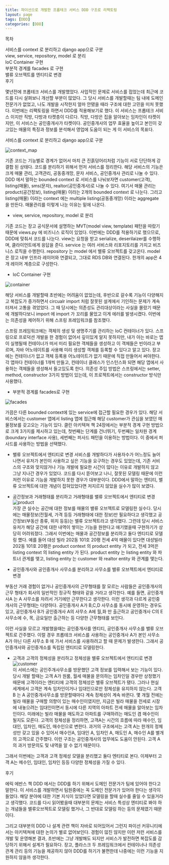 ```yaml
---
title: 파이선으로 개발한 프롭테크 서비스 DDD 구조로 리팩토링
layout: page
tags: [DDD]
categories: [DDD]
---
```


목차  

서비스를 context 로 분리하고 django app으로 구분  
view, service, repository, model 로 분리  
IoC Container 구현  
부분적 경계를 facades 로 구현  
밸류 오브젝트를 엔티티로 변경  
후기



몇년전에 프롭테크 서비스를 개발했었다. 사업적인 문제로 서비스를 접었는데 최근에 코드를 다시 살펴보니 개선할 부분이 많았다. 그 당시 서비스를 개발할때는 팀 내에 도메인 전문가가 없었고, 나도 개발을 시작한지 얼마 안됐을 때라 구조에 대한 고민을 미처 못했다. 이번에는 리팩토링을 하면서 DDD를 적용해보기로 했다. 이 서비스는 프롭테크 서비스 이지만 직방, 다방과 타켓층이 다르다. 직방, 다방은 집을 알아보는 임차인이 타켓이지만, 이 서비스는 공인중개사가 타켓이다. 공인중개사의 업무 효율을 높이고 본인이 갖고있는 매물의 특징과 정보를 분석해서 영업에 도움이 되는 게 이 서비스의 목표다. 



서비스를 context 로 분리하고 django app으로 구분

![context_map](/images/posts/context_map.png)  

기존 코드는 기능별로 경계가 없어서 마치 큰 진흙덩어리처럼 기능이 서로 단단하게 강결합 된 상태다. 코드를 분리하기 위해서 먼저 서비스를 정리한다. 해당 서비스의 기능은 크게 매물 관리, 고객관리, 공동중개망, 문자 서비스, 공인중개사 관리로 나눌 수 있다. DDD 에서 말하는 bounded context 로 서비스를 나눠보자면 customer(고객), listing(매물), sms(문자), realtor(공인중개사)로 나눌 수 있다. 여기서 매물 관리는 product(공간정보), listing(매물) 이라는 2개의 bounded context 로 나눈다. 그리고 listing(매물) 이라는 context 에는 multiple listing(공동중개망) 이라는 aggregate 을 만든다.  매물관리를 이렇게 나눈 이유는 밑에 나온다.



* view, service, repository, model 로 분리 

기존 코드는 장고 공식문서에 설명하는 MVT(model view, template) 패턴을 따랐기 때문에 views.py 에 비즈니스 로직이 있었다. 이번에는 DDD를 적용하기로 했으므로, DDD에 맞춰서 코드를 나눈다. view는 요청을 받고 serialize, deserilaizer를 수행하며, 클라이언트에게 응답을 준다. service 는 여러 서비스와 리포지토리를 가지고 비즈니스 로직을 수행한다. repository 는 model 에서 밸류 오브젝트를 갖고온다. model 은 장고 내부 인프라 레이어와 연결되고, 그대로 RDS DB와 연결된다. 한개의 app은 4개 레이어 계층으로 구성한다. 



* IoC Container 구현

![container](/images/posts/container.png)  

해당 서비스를 개발할때 초반에는 어려움이 없었는데, 후반으로 갈수록 기능이 다양해지고 복잡도가 증가하면서 circualr import 처럼 잘못된 설계에서 기인하는 문제가 계속 터져서 고통을 겪었었다. 그 때 당시에는 의존성도 관리대상이라는 사실을 몰랐기 때문에 개발하다보니 import 에 import 가 꼬리를 물었고 이게 에러를 발생시켰다. 이번에는 의존성을 제어하기 위해 스프링 프레임워크를 참조했다. 

스프링 프레임워크에는 객체의 생성 및 생명주기를 관리하는 IoC 컨테이너가 있다. 스프링으로 프로덕션 개발을 한 경험이 없어서 깊이있게 알지 못하지만, 내가 아는 바로는 앱이 실행될때 컨테이너가 떠서 미리 필요한 객체들을 생성하고 이 객체들은 빈이라고 부르며, 자바 어노테이트를 사용해 미리 생성할 객체를 등록할 수 있다고 알고 있다. 장고에는 컨테이너가 없고 객체 등록용 어노테이트가 없기 때문에 직접 만들어서 써야한다. 각 앱마다 컨테이너를 1개씩 만들고, 컨테이너 클래스가 인스턴스화 되면 해당 앱에서 사용하는 객체들을 생성해서 들고있도록 한다. 의존성 주입 방법은 스프링에서는 setter, method, constructor 3가지 방법이 있는데, 이 프로젝트에서는 constructor 방식만 사용했다.



* 부분적 경계를 facades로 구현 

![facades](/images/posts/facades.png)  


가끔은 다른 bounded context에 있는 service에 접근할 필요한 경우가 있다. 해당 서비스에서는 customer 앱에서 listing 앱에 접근해 해당 customer가 관심을 보였던 매물정보를 갖고오는 기능이 있다. 클린 아키텍쳐 책 24장에서는 부분적 경계 구현 방법으로 크게 3가지를 제시하고 있는데, 첫번째는 단계를 건너뛰기, 두번째는 일차원 경계(boundary interface 사용), 세번째는 퍼사드 패턴을 이용하는 방법이다. 이 중에서 퍼사드를 사용하는 방법을 선택했다. 



* 밸류 오브젝트에서 엔티티로 변경
서비스를 개발하다가 사용자수가 어느정도 늘어나면서 유저가 본인이 사용하고 싶은 기능을 요구하는 경우도 있었는데, 기존 서비스의 구조와 맞지않거나 기능 개발에 필요한 시간이 많다는 이유로 개발하지 않고 그냥 지나간 경우가 있었다. 코드를 다시 뜯어보고 나니, 잘못된 모델링 때문에 이런저런 이유로 기능을 개발하지 못한 경우가 대부분이다. DDD에서 말하는 엔티티, 밸류 오브젝트에 대한 개념이 잡혀있었다면 저지르지 않았을 실수가 많이 보였다.

* 공간정보과 거래형태를 분리하고 거래형태를 밸류 오브젝트에서 엔티티로 변경
![product](/images/posts/product.png)  
 가장 큰 실수는 공간에 대한 정보를 매물의 밸류 오브젝트로 모델링한 실수다. 당시에는 매물정보(전월세, 가격 등등 거래형태에 대한 정보)만 필요하다고 생각했고 공간정보(부동산 종류, 위치 등등)는 밸류 오브젝트라고 생각했다. 그런데 당시 서비스 유저가 해당 공간에 대한 내역이 쌓이는 기능을 원한다고 애기했을때 구현하기가 상당히 어려워졌다. 그래서 이번에는 매물과 공간정보를 분리하고 둘다 엔티티로 모델링 헀다. 예를 들어 대성 빌라 202동 101호 20평 전세 4억 매물이 있다면 대성빌라 202동 101호 20평은 product context 의 product entity 가 되고, 전세 3억은 listing context 의 listing entity 가 된다. product entity 는 listing entity 와 파트너 관게를 맺고, listing entity 는 customer 와 realtor entity 와 관계를 맺는다. 

* 공인중개사와 공인중개사 사무소를 분리하고 사무소를 밸류 오브젝트에서 엔티티로 변경 

부동산 거래 경험이 없거나 공인중개사의 근무형태를 잘 모르는 사람들은 공인중개사의 근무 형태가 회사의 일반적인 정규직 형태와 같을 거라고 생각한다. 예를 들면, 공인중개사A 는  A 사무소를 차려서 거기에만 근무한다고 생각한다. 이런 생각과 다르게 공인중개사의 근무형태는 다양하다. 공인중개사 A가 B,C,D 사무소를 동시에 운영하는 경우도 있고, 공인중개사 B가 공인중개사 A의 사무소 A에 월,화 만 출근하고 공인중개사 C의 E사무소에 수, 목, 금요일만 출근하는 등 다양한 근무형태를 보인다. 

이런 사실을 모르고 개발했을때는 공인중개사를 엔티티, 공인중개사 사무소를 밸류 오브젝트로 간주했다. 이럴 경우 프롭테크 서비스를 사용하는 공인중개사 A가 본인 사무소 A가 아닌 다른 사무소 B 에 가서 서비스를 사용하려고 할 때 문제가 발생한다. 그래서 공인중개사와 공인중개소를 독립된 엔티티로 모델링한다. 

* 고객과 고객의 정체성을 분리하고 정체성을 밸류 오브젝트에서 엔티티로 변경
![customer](/images/posts/customer.png)  
이 서비스에는 공인주개사무소를 방문했던 고객 정보를 입력해서 보는 기능이 있다. 당시 개발 할때는 고객 A가 원룸, 월세 매물을 문의하는 임차인일 경우만 상정했기 때문에 고객이라는 엔티티에 고객의 정체성은 밸류 오브젝트가 됐다. 그러나 현실 세계에서 고객은 계속 임차인이거나 임대인으로만 정체성을 유지하지 않는다. 고객B 는 A 공인중개사무소를 방문할때마다 계속 정체성이 계속 바뀐다. 몇 개월 전에는 빌라 매물을 구매할 의향이 있는 매수인이였지만, 지금은 빌라 매물을 전세로 시장에 내놓으려는 임대인이면서 동시에 다른 지역의 아파트 전세 매물을 알아보는 임차인이다. 미래에는 빌라 매물을 매도하고 아파트를 구매하려는 매도인 겸 매수인이 될지도 모른다. 고객의 정체성을 정리하면, 고객A는 시간의 흐름에 따라 매수인, 임대인, 임차인, 매도인, 매수인으로 변한다. 과거의 구조에서는 고객 A는 한개의 정체성만 갖고 있을 수 있어서 매수인A, 임대인 A, 임차인 A, 매도인 A, 매수인 A를 별개의 고객으로 간주했다. 이런 구조는 공인중개사의 업무에도 도움이 안된다. 고객 A의 과거 방문의도 및 내역을 알 수 없기 때문이다.

그래서 이번에는 고객과 고객 정체성 모델을 분리했고 둘다 엔티티로 본다. 이제부터 고객 A는 메수인, 임대인, 임차인 등등 다양한 정체성을 가질 수 있다. 



후기

에릭 에반스 책 DDD 에서는 DDD를 하기 위해서 도메인 전문가가 팀에 있어야 한다고 말한다. 이 서비스를 개발하면서 팀원중에는 꼭 도메인 전문가가 있어야 한다는 생각이 들었다. 해당 분야에 대한 기본 지식이 있었다면 모델링을 할때 실수를 줄일 수 있을거라고 생각했다. 코드를 다시 읽어봤을때 대부분의 문제는 서비스 특성상 엔티티로 봐야 하는 개념들을 밸류오브젝트로 모델링 했거나, 그 반대로 모델링 하는 등의 문제였기 때문이다. 

그리고 대부분의 DDD 나 설계 관련 책이 자바로 되어있어서 그런지 파이선 커뮤니티에서는 아키텍쳐에 대한 논의가 별로 없어보인다. 경험이 많진 않지만 이런 저런 서비스를 개발 및 운영해본 결과, 초반에는 그냥 개발해도 되지만 서비스가 발전하면 복잡도를 감당하기 위해서 설계가 필요하다. 장고, 플라스크 두 프레임워크에서 컨테이너나 의존성 관계 관리 등의 기능을 제공하지 않아 DDD를 하기가 불편한데 나중에는 이런 기능을 지원하지 않을까 생각한다.

